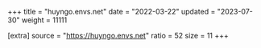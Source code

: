 +++
title = "huyngo.envs.net"
date = "2022-03-22"
updated = "2023-07-30"
weight = 11111

[extra]
source = "https://huyngo.envs.net"
ratio = 52
size = 11
+++
